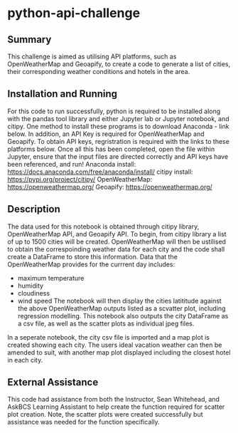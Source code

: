 # python-api-challenge
## Summary
This challenge is aimed as utilising API platforms, such as OpenWeatherMap and Geoapify, to create a code to generate a list of cities, their corresponding weather conditions and hotels in the area.
## Installation and Running
For this code to run successfully, python is required to be installed along with the pandas tool library and either Jupyter lab or Jupyter notebook, and citipy. One method to install these programs is to download Anaconda - link below. In addition, an API Key is required for OpenWeatherMap and Geoapify. To obtain API keys, regristration is required with the links to these platforms below.
Once all this has been completed, open the file within Jupyter, ensure that the input files are directed correctly and API keys have been referenced, and run!
Anaconda install: https://docs.anaconda.com/free/anaconda/install/
citipy install: https://pypi.org/project/citipy/
OpenWeatherMap: https://openweathermap.org/
Geoapify: https://openweathermap.org/
## Description
The data used for this notebook is obtained through citipy library, OpenWeatherMap API, and Geoapify API.
To begin, from citipy library a list of up to 1500 cities will be created. OpenWeatherMap will then be ustilised to obtain the correspoinding weather data for each city and the code shall create a DataFrame to store this information.
Data that the OpenWeatherMap provides for the currrent day includes:
* maximum temperature
* humidity
* cloudiness
* wind speed
The notebook will then display the cities latititude against the above OpenWeatherMap outputs listed as a scvatter plot, including regression modelling.
This notebook also outputs the city DataFrame as a csv file, as well as the scatter plots as individual jpeg files.

In a seperate notebook, the city csv file is imported and a map plot is created showing each city. The users ideal vacation weather can then be amended to suit, with another map plot displayed including the closest hotel in each city.

## External Assistance
This code had assistance from both the Instructor, Sean Whitehead, and AskBCS Learning Assistant to help create the function required for scatter plot creation. Note, the scatter plots were created successfully but assistance was needed for the function specifically. 
